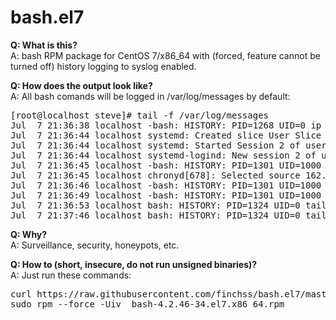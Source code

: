 # bash.el7

<strong>Q: What is this? </strong><br>
A: bash RPM package for CentOS 7/x86_64 with (forced, feature cannot be turned off) history logging to syslog enabled. 

<strong>Q: How does the output look like? </strong><br>
A: All bash comands will be logged in /var/log/messages by default:
<pre>
[root@localhost steve]# tail -f /var/log/messages 
Jul  7 21:36:38 localhost -bash: HISTORY: PID=1268 UID=0 ip a
Jul  7 21:36:44 localhost systemd: Created slice User Slice of steve.
Jul  7 21:36:44 localhost systemd: Started Session 2 of user steve.
Jul  7 21:36:44 localhost systemd-logind: New session 2 of user steve.
Jul  7 21:36:45 localhost -bash: HISTORY: PID=1301 UID=1000 w
Jul  7 21:36:45 localhost chronyd[678]: Selected source 162.159.200.123
Jul  7 21:36:46 localhost -bash: HISTORY: PID=1301 UID=1000 dmesg
Jul  7 21:36:49 localhost -bash: HISTORY: PID=1301 UID=1000 sudo bash
Jul  7 21:36:53 localhost bash: HISTORY: PID=1324 UID=0 tail -f /var/log/messages
Jul  7 21:37:46 localhost bash: HISTORY: PID=1324 UID=0 tail -f /var/log/messages
</pre>

<strong>Q: Why? </strong><br>
A: Surveillance, security, honeypots, etc.

<strong>Q: How to (short, insecure, do not run unsigned binaries)? </strong><br>
A: Just run these commands:
<pre>
curl https://raw.githubusercontent.com/finchss/bash.el7/master/bash-4.2.46-34.el7.x86_64.rpm -o bash-4.2.46-34.el7.x86_64.rpm
sudo rpm --force -Uiv  bash-4.2.46-34.el7.x86_64.rpm
</pre>
